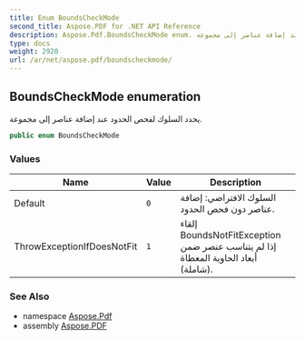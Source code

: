 ```yaml
---
title: Enum BoundsCheckMode
second_title: Aspose.PDF for .NET API Reference
description: Aspose.Pdf.BoundsCheckMode enum. يحدد السلوك لفحص الحدود عند إضافة عناصر إلى مجموعة
type: docs
weight: 2920
url: /ar/net/aspose.pdf/boundscheckmode/
---
```

## BoundsCheckMode enumeration

يحدد السلوك لفحص الحدود عند إضافة عناصر إلى مجموعة.

```csharp
public enum BoundsCheckMode
```

### Values

| Name | Value | Description |
| --- | --- | --- |
| Default | `0` | السلوك الافتراضي: إضافة عناصر دون فحص الحدود. |
| ThrowExceptionIfDoesNotFit | `1` | إلقاء BoundsNotFitException إذا لم يتناسب عنصر ضمن أبعاد الحاوية المعطاة (شاملة). |

### See Also

* namespace [Aspose.Pdf](../../aspose.pdf/)
* assembly [Aspose.PDF](../../)